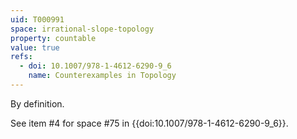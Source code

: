```yaml
---
uid: T000991
space: irrational-slope-topology
property: countable
value: true
refs:
  - doi: 10.1007/978-1-4612-6290-9_6
    name: Counterexamples in Topology
---
```

By definition.

See item #4 for space #75 in {{doi:10.1007/978-1-4612-6290-9_6}}.
